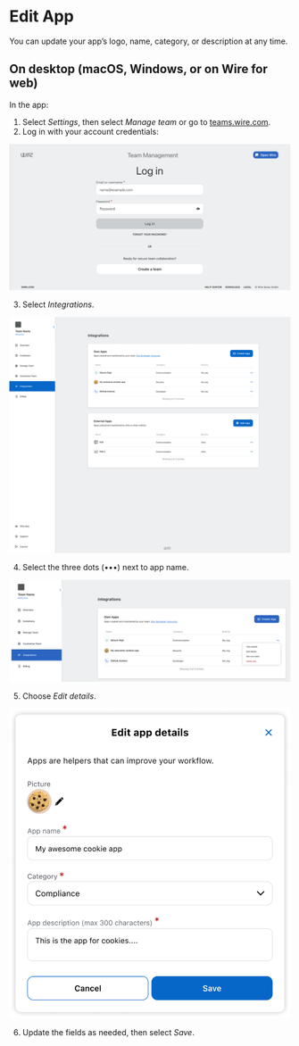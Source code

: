 # Edit App

You can update your app’s logo, name, category, or description at any time.

## On desktop (macOS, Windows, or on Wire for web)

In the app:

1. Select *Settings*, then select *Manage team* or go to [teams.wire.com](https://teams.wire.com/).
2. Log in with your account credentials:

![log in](../assets/team-management/log_in.png)

3. Select *Integrations*.

![integrations tab](../assets/team-management/integrations_tab.png)

4. Select the three dots (•••) next to app name.

![integrations tab dots](../assets/team-management/integrations_tab_three_dots.png)

5. Choose *Edit details*.

![edit app](../assets/team-management/edit_app.png)

6. Update the fields as needed, then select *Save*.
